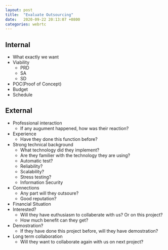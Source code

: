 ```yaml
---
layout: post
title:  "Evaluate Outsourcing"
date:   2020-09-22 20:13:07 +0800
categories: webrtc
---
```


## Internal
  * What exactly we want
  * Viability
    * PRD
    * SA
    * SD
  * POC(Proof of Concept)
  * Budget
  * Schedule

## External
  * Professional interaction
    * If any augument happened, how was their reaction?
  * Experience
    * Have they done this function before?
  * Strong technical background
    * What technology did they implement?
    * Are they familier with the technology they are using?
    * Automatic test?
    * Reliability?
    * Scalability?
    * Stress testing?
    * Information Security
  * Connections
    * Any part will they outsoure?
    * Good reputation?
  * Financial Situation
  * Interested?
    * Will they have euthusiasm to collaberate with us? Or on this project?
    * How much benefit can they get?
  * Demostration?
    * If they have done this project before, will they have demostration?
  * Long term collaboration
    * Will they want to collaborate again with us on next project?





